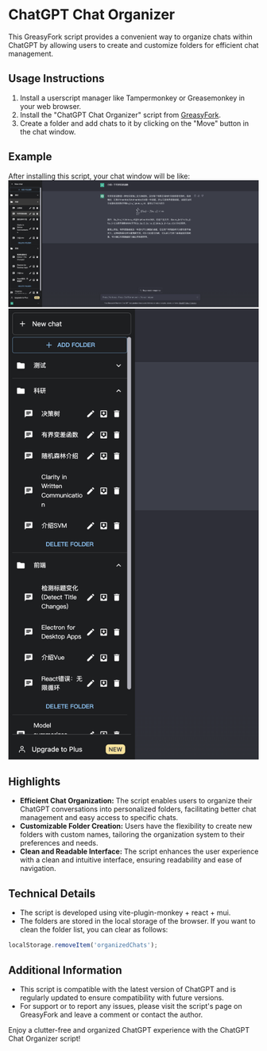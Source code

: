 # ChatGPT Chat Organizer

This GreasyFork script provides a convenient way to organize chats within ChatGPT by allowing users to create and customize folders for efficient chat management.

## Usage Instructions

1. Install a userscript manager like Tampermonkey or Greasemonkey in your web browser.
2. Install the "ChatGPT Chat Organizer" script from [GreasyFork](https://greasyfork.org/en/scripts/465902-chatgpt-chat-organizer).
3. Create a folder and add chats to it by clicking on the "Move" button in the chat window.

## Example

After installing this script, your chat window will be like:
![example1](images/example1.png)
![example2](images/example2.png)

## Highlights

- **Efficient Chat Organization:** The script enables users to organize their ChatGPT conversations into personalized folders, facilitating better chat management and easy access to specific chats.
- **Customizable Folder Creation:** Users have the flexibility to create new folders with custom names, tailoring the organization system to their preferences and needs.
- **Clean and Readable Interface:** The script enhances the user experience with a clean and intuitive interface, ensuring readability and ease of navigation.

## Technical Details

- The script is developed using vite-plugin-monkey + react + mui.
- The folders are stored in the local storage of the browser. If you want to clean the folder list, you can clear as follows:
```javascript
localStorage.removeItem('organizedChats');
```

## Additional Information

- This script is compatible with the latest version of ChatGPT and is regularly updated to ensure compatibility with future versions.
- For support or to report any issues, please visit the script's page on GreasyFork and leave a comment or contact the author.

Enjoy a clutter-free and organized ChatGPT experience with the ChatGPT Chat Organizer script!